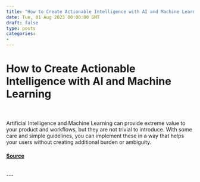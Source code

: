 ```yaml
---
title: "How to Create Actionable Intelligence with AI and Machine Learning"
date: Tue, 01 Aug 2023 00:00:00 GMT
draft: false
type: posts
categories: 
- 
---
```

# How to Create Actionable Intelligence with AI and Machine Learning

<br/>

<br/>
Artificial Intelligence and Machine Learning can provide extreme value to your product and workflows, but they are not trivial to introduce. With some care and simple guidelines, you can implement these in a way that helps your users without creating additional burden or ambiguity.

#### [Source](https://www.greynoise.io/blog/how-to-create-actionable-intelligence-with-artificial-intelligence-and-machine-learning)

<br/>
---
